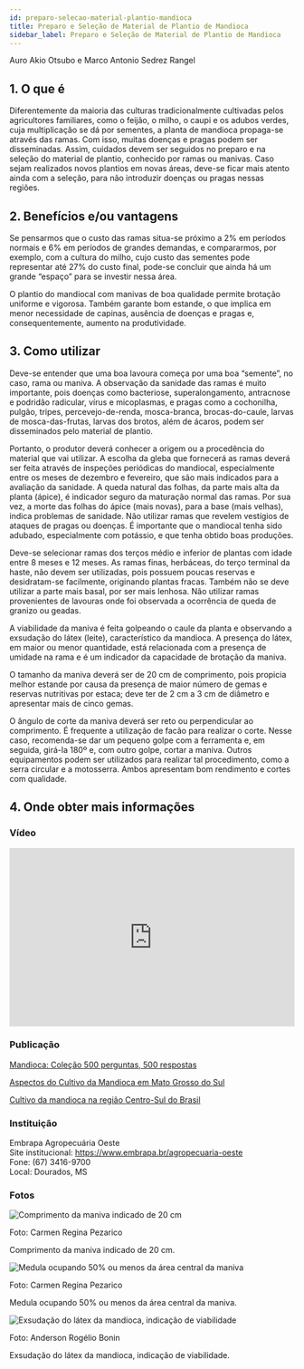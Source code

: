 ```yaml
---
id: preparo-selecao-material-plantio-mandioca
title: Preparo e Seleção de Material de Plantio de Mandioca
sidebar_label: Preparo e Seleção de Material de Plantio de Mandioca
---
```


<div className="center-textArticle">Auro Akio Otsubo e Marco Antonio Sedrez Rangel</div>

## **1. O que é**

Diferentemente da maioria das culturas tradicionalmente
cultivadas pelos agricultores familiares, como o feijão, o milho, o
caupi e os adubos verdes, cuja multiplicação se dá por sementes,
a planta de mandioca propaga-se através das ramas. Com isso,
muitas doenças e pragas podem ser disseminadas. Assim,
cuidados devem ser seguidos no preparo e na seleção do
material de plantio, conhecido por ramas ou manivas. Caso
sejam realizados novos plantios em novas áreas, deve-se ficar
mais atento ainda com a seleção, para não introduzir doenças ou
pragas nessas regiões.

## **2. Benefícios e/ou vantagens**

Se pensarmos que o custo das ramas situa-se próximo a 2% em
períodos normais e 6% em períodos de grandes demandas, e
compararmos, por exemplo, com a cultura do milho, cujo custo
das sementes pode representar até 27% do custo final, pode-se
concluir que ainda há um grande “espaço” para se investir nessa
área.

O plantio do mandiocal com manivas de boa qualidade permite
brotação uniforme e vigorosa. Também garante bom estande, o
que implica em menor necessidade de capinas, ausência de
doenças e pragas e, consequentemente, aumento na
produtividade.

## **3. Como utilizar**

Deve-se entender que uma boa lavoura começa por uma boa
“semente”, no caso, rama ou maniva. A observação da sanidade
das ramas é muito importante, pois doenças como bacteriose,
superalongamento, antracnose e podridão radicular, vírus e
micoplasmas, e pragas como a cochonilha, pulgão, tripes,
percevejo-de-renda, mosca-branca, brocas-do-caule, larvas de
mosca-das-frutas, larvas dos brotos, além de ácaros, podem ser
disseminados pelo material de plantio.

Portanto, o produtor deverá conhecer a origem ou a procedência
do material que vai utilizar. A escolha da gleba que fornecerá as
ramas deverá ser feita através de inspeções periódicas do
mandiocal, especialmente entre os meses de dezembro e
fevereiro, que são mais indicados para a avaliação da sanidade.
A queda natural das folhas, da parte mais alta da planta (ápice), é
indicador seguro da maturação normal das ramas. Por sua vez, a
morte das folhas do ápice (mais novas), para a base (mais
velhas), indica problemas de sanidade. Não utilizar ramas que
revelem vestígios de ataques de pragas ou doenças. É
importante que o mandiocal tenha sido adubado, especialmente
com potássio, e que tenha obtido boas produções.

Deve-se selecionar ramas dos terços médio e inferior de plantas
com idade entre 8 meses e 12 meses. As ramas finas,
herbáceas, do terço terminal da haste, não devem ser utilizadas,
pois possuem poucas reservas e desidratam-se facilmente,
originando plantas fracas. Também não se deve utilizar a parte
mais basal, por ser mais lenhosa. Não utilizar ramas
provenientes de lavouras onde foi observada a ocorrência de
queda de granizo ou geadas.

A viabilidade da maniva é feita golpeando o caule da planta e
observando a exsudação do látex (leite), característico da
mandioca. A presença do látex, em maior ou menor quantidade,
está relacionada com a presença de umidade na rama e é um
indicador da capacidade de brotação da maniva.

O tamanho da maniva deverá ser de 20 cm de comprimento, pois
propicia melhor estande por causa da presença de maior número
de gemas e reservas nutritivas por estaca; deve ter de 2 cm a
3 cm de diâmetro e apresentar mais de cinco gemas.

O ângulo de corte da maniva deverá ser reto ou perpendicular ao
comprimento. É frequente a utilização de facão para realizar o
corte. Nesse caso, recomenda-se dar um pequeno golpe com a
ferramenta e, em seguida, girá-la 180º e, com outro golpe, cortar
a maniva. Outros equipamentos podem ser utilizados para
realizar tal procedimento, como a serra circular e a motosserra.
Ambos apresentam bom rendimento e cortes com qualidade.

## **4. Onde obter mais informações**

### Vídeo

<iframe width="100%" height="315" src="https://www.youtube.com/embed/52HoZMvjbx4" frameborder="0" allow="accelerometer; autoplay; clipboard-write; encrypted-media; gyroscope; picture-in-picture" allowfullscreen></iframe>


### Publicação

[Mandioca: Coleção 500 perguntas, 500 respostas](https://bit.ly/2xdjdZs)

[Aspectos do Cultivo da Mandioca em Mato Grosso do Sul](https://bit.ly/3cy6gcR)

[Cultivo da mandioca na região Centro-Sul do Brasil](https://bit.ly/39qz5Wt)

<div className="container-instituicoes">

### Instituição

  <div className="instituicao">
    <div className="nome-instituicao">
      Embrapa Agropecuária Oeste
    </div>
    <div className="site-instituicao">
      <span className="negrito">Site institucional: </span>
      <a href="https://www.embrapa.br/agropecuaria-oeste" target="_blank"> https://www.embrapa.br/agropecuaria-oeste</a>
    </div>
    <div className="telefone-instituicao">
      <span className="negrito">Fone:</span> (67) 3416-9700
    </div>
    <div className="cidade-uf-instituicao">
      <span className="negrito">Local:</span> Dourados, MS
    </div>    
  </div>
</div>

### Fotos 

<div class="container-img"> 

  ![Comprimento da maniva indicado de 20 cm](/img/docs/06_preparo_mandioca/FOTO_01.jpg)

  <span class="legenda-foto-fonte">Foto: Carmen Regina Pezarico</span>
  <div className="legenda-foto">Comprimento da maniva indicado de 20 cm.</div>
</div>

<div class="container-img"> 

  ![Medula ocupando 50% ou menos da área central da maniva](/img/docs/06_preparo_mandioca/FOTO_02.jpg)

  <span class="legenda-foto-fonte">Foto: Carmen Regina Pezarico</span>
  <div className="legenda-foto">Medula ocupando 50% ou menos da área central da maniva.</div>
</div>

<div class="container-img"> 

  ![Exsudação do látex da mandioca, indicação de viabilidade](/img/docs/06_preparo_mandioca/FOTO_03.jpg)

  <span class="legenda-foto-fonte">Foto: Anderson Rogélio Bonin</span>
  <div className="legenda-foto">Exsudação do látex da mandioca, indicação de viabilidade.</div>
</div>
